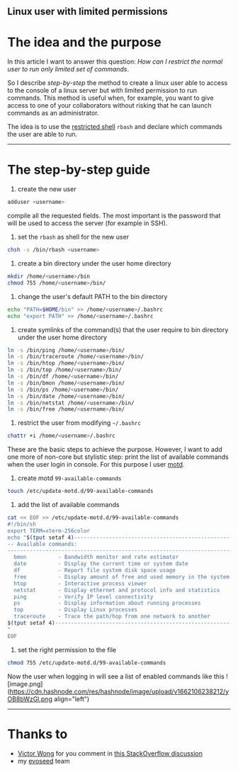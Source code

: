 ## Linux user with limited permissions

# The idea and the purpose

In this article I want to answer this question: *How can I restrict the normal user to run only limited set of commands*.

So I describe *step-by-step* the method to create a linux user able to access to the console of a linux server but with limited permission to run commands.
This method is useful when, for example, you want to give access to one of your collaborators without risking that he can launch commands as an administrator.

The idea is to use the [restricted shell](https://www.gnu.org/software/bash/manual/html_node/The-Restricted-Shell.html) `rbash` and declare which commands the user are able to run.

<hr>

# The step-by-step guide


1. create the new user
```bash
adduser <username> 
```
compile all the requested fields. The most important is the password that will be used to access the server (for example in SSH).

1. set the `rbash` as shell for the new user
```bash
chsh -s /bin/rbash <username>
```

1. create a bin directory under the user home directory
```bash
mkdir /home/<username>/bin
chmod 755 /home/<username>/bin/
```

1. change the user's default PATH to the bin directory
```bash
echo "PATH=$HOME/bin" >> /home/<username>/.bashrc
echo "export PATH" >> /home/<username>/.bashrc
```

1. create symlinks of the command(s) that the user require to bin directory under the user home directory
```bash
ln -s /bin/ping /home/<username>/bin/
ln -s /bin/traceroute /home/<username>/bin/
ln -s /bin/htop /home/<username>/bin/
ln -s /bin/top /home/<username>/bin/
ln -s /bin/df /home/<username>/bin/
ln -s /bin/bmon /home/<username>/bin/
ln -s /bin/ps /home/<username>/bin/
ln -s /bin/date /home/<username>/bin/
ln -s /bin/netstat /home/<username>/bin/
ln -s /bin/free /home/<username>/bin/
```

1. restrict the user from modifying `~/.bashrc`
```bash
chattr +i /home/<username>/.bashrc
```

These are the basic steps to achieve the purpose.
However, I want to add one more of non-core but stylistic step: print the list of available commands when the user login in console.
For this purpose I user [motd](https://en.wikipedia.org/wiki/Message_of_the_day).

1. create motd `99-available-commands` 
```bash
touch /etc/update-motd.d/99-available-commands
```

1. add the list of available commands
```bash
cat << EOF >> /etc/update-motd.d/99-available-commands
#!/bin/sh
export TERM=xterm-256color
echo "$(tput setaf 4)-------------------------------------------------------------------------------
-- Available commands:
-------------------------------------------------------------------------------$(tput setaf 7)
  bmon          - Bandwidth monitor and rate estimator
  date          - Display the current time or system date
  df            - Report file system disk space usage
  free          - Display amount of free and used memory in the system
  htop          - Interactive process viewer
  netstat       - Display ethernet and protocol info and statistics
  ping          - Verify IP level connectivity
  ps            - Display information about running processes
  top           - Display Linux processes
  traceroute    - Trace the path/hop from one network to another
$(tput setaf 4)-------------------------------------------------------------------------------$(tput setaf 7)
"
EOF
```

1. set the right permission to the file
```bash
chmod 755 /etc/update-motd.d/99-available-commands
```

Now the user when logging in will see a list of enabled commands like this
![image.png](https://cdn.hashnode.com/res/hashnode/image/upload/v1662106238212/yOB8bWzGl.png align="left")

<hr>

# Thanks to
- [Victor Wong](https://stackoverflow.com/users/7323888/victor-wong) for you comment in [this StackOverflow discussion](https://stackoverflow.com/questions/21498667/how-to-limit-user-commands-in-linux)
- my [evoseed](https://evoseed.io/) team
